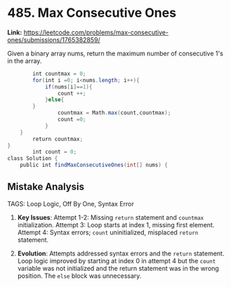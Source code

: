 # 485. Max Consecutive Ones

**Link:** https://leetcode.com/problems/max-consecutive-ones/submissions/1765382859/

Given a binary array nums, return the maximum number of consecutive 1's in the array.

```java
        int countmax = 0;
        for(int i =0; i<nums.length; i++){
            if(nums[i]==1){
                count ++;
            }else{
        }
                countmax = Math.max(count,countmax);
                count =0;
            }
    }
        return countmax;
}
        int count = 0;
class Solution {
    public int findMaxConsecutiveOnes(int[] nums) {
```

## Mistake Analysis

TAGS: Loop Logic, Off By One, Syntax Error

1. **Key Issues**: Attempt 1-2: Missing `return` statement and `countmax` initialization.  Attempt 3: Loop starts at index 1, missing first element. Attempt 4: Syntax errors; `count` uninitialized, misplaced `return` statement.

2. **Evolution**: Attempts addressed syntax errors and the `return` statement.  Loop logic improved by starting at index 0 in attempt 4 but the `count` variable was not initialized and the return statement was in the wrong position.  The `else` block was unnecessary.

